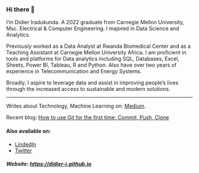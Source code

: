 ### Hi there 👋

I’m Didier Iradukunda. A 2022 graduate from Carnegie Mellon University, Msc. Electrical & Computer Engineering. I majored in Data Science and Analytics.

Previously worked as a Data Analyst at Rwanda Biomedical Center and as a Teaching Assistant at Carnegie Mellon University Africa. I am proficient in tools and platforms for Data analytics including SQL, Databases, Excel, Sheets, Power BI, Tableau, R and Python. Also have over two years of experience in Telecommunication and Energy Systems.

Broadly, I aspire to leverage data and assist in improving people’s lives through the increased access to sustainable and modern solutions.

***************************

Writes about Technology, Machine Learning on: [Medium](https://medium.com/@didier-i).

Recent blog: [How to use Git for the first time; Commit, Push, Clone](https://medium.com/@didier-i/how-to-use-git-for-the-first-time-commit-push-clone-48c30850b799)

#### Also available on:

* [LindedIn](https://www.linkedin.com/in/didier-i/)
* [Twitter](https://twitter.com/didier_ira)

##### Website: https://didier-i.github.io
